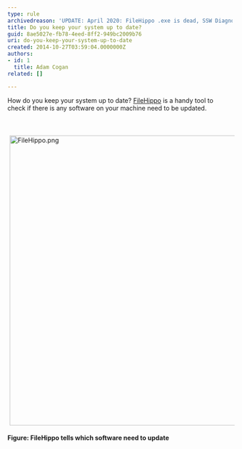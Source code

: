 ```yaml
---
type: rule
archivedreason: 'UPDATE: April 2020: FileHippo .exe is dead, SSW Diagnostics .exe is dead and there is no equivalent utility.'
title: Do you keep your system up to date?
guid: 8ae5027e-fb78-4eed-8ff2-949bc2009b76
uri: do-you-keep-your-system-up-to-date
created: 2014-10-27T03:59:04.0000000Z
authors:
- id: 1
  title: Adam Cogan
related: []

---
```



​​How do you keep your system up to date? <a href="http&#58;//filehippo.com/">FileHippo​</a> is a handy tool​ to check if there is any software on your machine need to be updated.
<br><excerpt class='endintro'></excerpt><br>
<dl class="ssw15-rteElement-ImageArea">​<img src="/PublishingImages/FileHippo.png" alt="FileHippo.png" style="margin&#58;5px;width&#58;650px;" /></dl><p><strong>Figure&#58; FileHippo tells which software need to update</strong></p>


